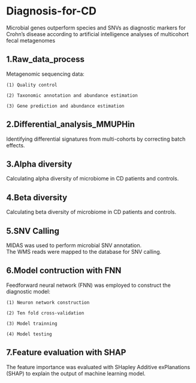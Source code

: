 # Diagnosis-for-CD
Microbial genes outperform species and SNVs as diagnostic markers for Crohn’s disease according to artificial intelligence analyses of multicohort fecal metagenomes

## 1.Raw_data_process  

Metagenomic sequencing data:  

	(1) Quality control  

	(2) Taxonomic annotation and abundance estimation  

	(3) Gene prediction and abundance estimation  


## 2.Differential_analysis_MMUPHin  

Identifying differential signatures from multi-cohorts by correcting batch effects.

## 3.Alpha diversity  

Calculating alpha diversity of microbiome in CD patients and controls.

## 4.Beta diversity  

Calculating beta diversity of microbiome in CD patients and controls.

## 5.SNV Calling  

MIDAS was used to perform microbial SNV annotation.  
The WMS reads were mapped to the database for SNV calling.   

## 6.Model contruction with FNN  

Feedforward neural network (FNN) was employed to construct the diagnostic model:  
	
	(1) Neuron network construction  

	(2) Ten fold cross-validation  

	(3) Model trainning   

	(4) Model testing  

## 7.Feature evaluation with SHAP  

The feature importance was evaluated with SHapley Additive exPlanations (SHAP) to explain the output of machine learning model.